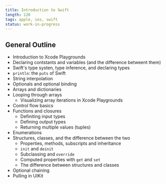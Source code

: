 ```yaml
---
title: Introduction to Swift
length: 120
tags: apple, ios, swift
status: work-in-progress
---
```


## General Outline

* Introduction to Xcode Playgrounds
* Declaring contstants and variables (and the difference betweent them)
* Swift's type systen, type inference, and declaring types
* `println`: the `puts` of Swift
* String interpolation
* Optionals and optional binding
* Arrays and dictionaries
* Looping through arrays
  * Visualizing array iterations in Xcode Playgrounds
* Control flow basics
* Functions and closures
  * Definiting input types
  * Defining output types
  * Returning multiple values (tuples)
* Enumerations
* Structures, classes, and the difference between the two
  * Properties, methods, subscripts and inheritance
  * `init` and `deinit`
  * Subclassing and `override`
  * Computed properties with `get` and `set`
  * The difference between structures and classes
* Optional chaining
* Pulling in UIKit
